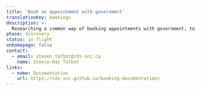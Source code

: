 ```yaml
---
title: 'Book an appointment with government'
translationKey: bookings
description: >-
  Researching a common way of booking appointments with government, to get people the in-person assistance they need.
phase: discovery
status: in-flight
onhomepage: false
contact:
  - email: steven.talbot@cds-snc.ca
    name: Stevie-Ray Talbot
links:
  - name: Documentation
    url: https://cds-snc.github.io/booking-documentation/
---
```

